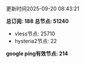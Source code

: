更新时间2025-09-20 08:43:21

**总订阅: 188**
**总节点: 51240**
- vless节点: 25710
- hysteria2节点: 22

**google ping有效节点: 214**

